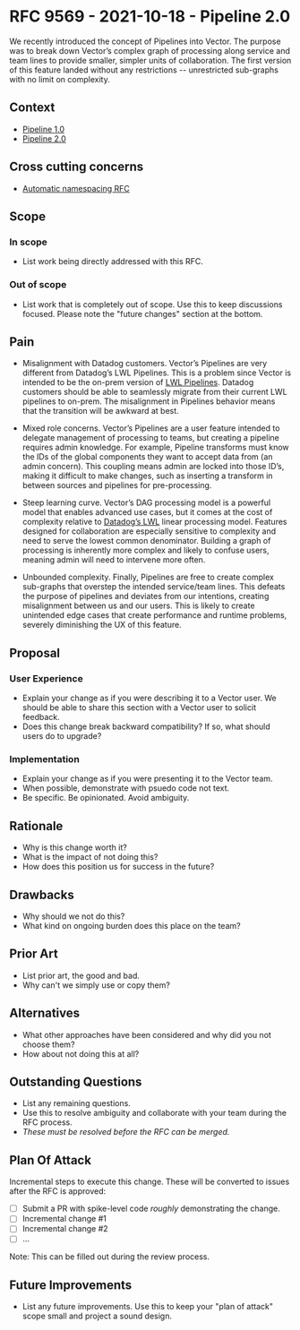 # RFC 9569 - 2021-10-18 - Pipeline 2.0

We recently introduced the concept of Pipelines into Vector. The purpose was to break down Vector’s complex graph of processing along service and team lines to provide smaller, simpler units of collaboration. The first version of this feature landed without any restrictions -- unrestricted sub-graphs with no limit on complexity.

## Context

- [Pipeline 1.0](https://github.com/vectordotdev/vector/blob/v0.17.0/rfcs/2021-07-19-8216-multiple-pipelines.md)
- [Pipeline 2.0](https://docs.google.com/document/d/19L5p-kqvROkygDy9t21nV9EOmxgb_DDbsvoV65ixrk0/edit?usp=sharing)

## Cross cutting concerns

- [Automatic namespacing RFC](https://github.com/vectordotdev/vector/pull/9571)

## Scope

### In scope

- List work being directly addressed with this RFC.

### Out of scope

- List work that is completely out of scope. Use this to keep discussions focused. Please note the "future changes" section at the bottom.

## Pain

- Misalignment with Datadog customers. Vector’s Pipelines are very different from Datadog’s LWL Pipelines. This is a problem since Vector is intended to be the on-prem version of [LWL Pipelines](https://docs.datadoghq.com/logs/log_configuration/pipelines/). Datadog customers should be able to seamlessly migrate from their current LWL pipelines to on-prem. The misalignment in Pipelines behavior means that the transition will be awkward at best.

- Mixed role concerns. Vector’s Pipelines are a user feature intended to delegate management of processing to teams, but creating a pipeline requires admin knowledge. For example, Pipeline transforms must know the IDs of the global components they want to accept data from (an admin concern). This coupling means admin are locked into those ID’s, making it difficult to make changes, such as inserting a transform in between sources and pipelines for pre-processing.

- Steep learning curve. Vector’s DAG processing model is a powerful model that enables advanced use cases, but it comes at the cost of complexity relative to [Datadog’s LWL](https://docs.datadoghq.com/logs/log_configuration/pipelines/) linear processing model. Features designed for collaboration are especially sensitive to complexity and need to serve the lowest common denominator. Building a graph of processing is inherently more complex and likely to confuse users, meaning admin will need to intervene more often.

- Unbounded complexity. Finally, Pipelines are free to create complex sub-graphs that overstep the intended service/team lines. This defeats the purpose of pipelines and deviates from our intentions, creating misalignment between us and our users. This is likely to create unintended edge cases that create performance and runtime problems, severely diminishing the UX of this feature.

## Proposal

### User Experience

- Explain your change as if you were describing it to a Vector user. We should be able to share this section with a Vector user to solicit feedback.
- Does this change break backward compatibility? If so, what should users do to upgrade?

### Implementation

- Explain your change as if you were presenting it to the Vector team.
- When possible, demonstrate with psuedo code not text.
- Be specific. Be opinionated. Avoid ambiguity.

## Rationale

- Why is this change worth it?
- What is the impact of not doing this?
- How does this position us for success in the future?

## Drawbacks

- Why should we not do this?
- What kind on ongoing burden does this place on the team?

## Prior Art

- List prior art, the good and bad.
- Why can't we simply use or copy them?

## Alternatives

- What other approaches have been considered and why did you not choose them?
- How about not doing this at all?

## Outstanding Questions

- List any remaining questions.
- Use this to resolve ambiguity and collaborate with your team during the RFC process.
- *These must be resolved before the RFC can be merged.*

## Plan Of Attack

Incremental steps to execute this change. These will be converted to issues after the RFC is approved:

- [ ] Submit a PR with spike-level code _roughly_ demonstrating the change.
- [ ] Incremental change #1
- [ ] Incremental change #2
- [ ] ...

Note: This can be filled out during the review process.

## Future Improvements

- List any future improvements. Use this to keep your "plan of attack" scope small and project a sound design.
